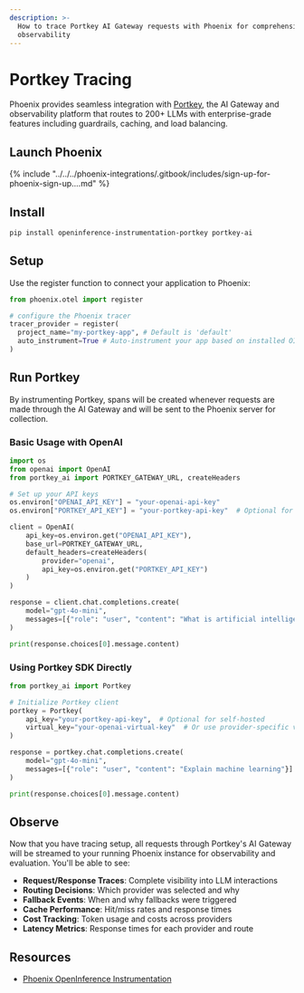 ```yaml
---
description: >-
  How to trace Portkey AI Gateway requests with Phoenix for comprehensive LLM
  observability
---
```


# Portkey Tracing

Phoenix provides seamless integration with [Portkey](https://portkey.ai/), the AI Gateway and observability platform that routes to 200+ LLMs with enterprise-grade features including guardrails, caching, and load balancing.

## Launch Phoenix

{% include "../../../phoenix-integrations/.gitbook/includes/sign-up-for-phoenix-sign-up....md" %}

## Install

```bash
pip install openinference-instrumentation-portkey portkey-ai
```

## Setup

Use the register function to connect your application to Phoenix:

```python
from phoenix.otel import register

# configure the Phoenix tracer
tracer_provider = register(
  project_name="my-portkey-app", # Default is 'default'
  auto_instrument=True # Auto-instrument your app based on installed OI dependencies
)
```

## Run Portkey

By instrumenting Portkey, spans will be created whenever requests are made through the AI Gateway and will be sent to the Phoenix server for collection.

### Basic Usage with OpenAI

```python
import os
from openai import OpenAI
from portkey_ai import PORTKEY_GATEWAY_URL, createHeaders

# Set up your API keys
os.environ["OPENAI_API_KEY"] = "your-openai-api-key"
os.environ["PORTKEY_API_KEY"] = "your-portkey-api-key"  # Optional for self-hosted

client = OpenAI(
    api_key=os.environ.get("OPENAI_API_KEY"),
    base_url=PORTKEY_GATEWAY_URL,
    default_headers=createHeaders(
        provider="openai",
        api_key=os.environ.get("PORTKEY_API_KEY")
    )
)

response = client.chat.completions.create(
    model="gpt-4o-mini",
    messages=[{"role": "user", "content": "What is artificial intelligence?"}]
)

print(response.choices[0].message.content)
```

### Using Portkey SDK Directly

```python
from portkey_ai import Portkey

# Initialize Portkey client
portkey = Portkey(
    api_key="your-portkey-api-key",  # Optional for self-hosted
    virtual_key="your-openai-virtual-key"  # Or use provider-specific virtual keys
)

response = portkey.chat.completions.create(
    model="gpt-4o-mini",
    messages=[{"role": "user", "content": "Explain machine learning"}]
)

print(response.choices[0].message.content)
```

## Observe

Now that you have tracing setup, all requests through Portkey's AI Gateway will be streamed to your running Phoenix instance for observability and evaluation. You'll be able to see:

* **Request/Response Traces**: Complete visibility into LLM interactions
* **Routing Decisions**: Which provider was selected and why
* **Fallback Events**: When and why fallbacks were triggered
* **Cache Performance**: Hit/miss rates and response times
* **Cost Tracking**: Token usage and costs across providers
* **Latency Metrics**: Response times for each provider and route

## Resources

* [Phoenix OpenInference Instrumentation](https://github.com/Arize-ai/openinference/tree/main/python/instrumentation/openinference-instrumentation-portkey)

